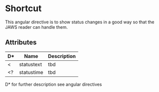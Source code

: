 # Shortcut

This angular directive is to show status changes in a good way so that
the JAWS reader can handle them.

## Attributes

D*  | Name             |  Description
----|------------------|--------------------------------------------
 <  | statustext       | tbd
 <\?  | statustime     | tbd
 
D* for further description see angular directives
